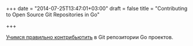 +++
date = "2014-07-25T13:47:01+03:00"
draft = false
title = "Contributing to Open Source Git Repositories in Go"

+++

<p><a href="https://blog.splice.com/contributing-open-source-git-repositories-go/">Учимся правильно контрибьютить</a> в Git репозитории Go проектов.</p>

